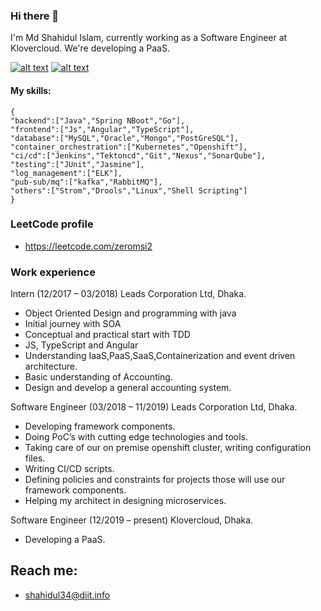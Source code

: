 
### Hi there 👋
I'm Md Shahidul Islam, currently working as a Software Engineer at Klovercloud. We're developing a PaaS.



[![alt text](https://img.icons8.com/cute-clipart/50/000000/linkedin.png)](https://www.linkedin.com/in/shahidul-islams-profile/)  [![alt text](https://img.icons8.com/flat_round/50/000000/edit-file.png)](https://zerospoint.blogspot.com)  



#### My skills:
```
{
"backend":["Java","Spring NBoot","Go"],
"frontend":["Js","Angular","TypeScript"],
"database":["MySQL","Oracle","Mongo","PostGreSQL"],
"container_orchestration":["Kubernetes","Openshift"],
"ci/cd":["Jenkins","Tektoncd","Git","Nexus","SonarQube"],
"testing":["JUnit","Jasmine"],
"log_management":["ELK"],
"pub-sub/mq":["kafka","RabbitMQ"],
"others":["Strom","Drools","Linux","Shell Scripting"]
}
```
### LeetCode profile
- https://leetcode.com/zeromsi2

### Work experience 
Intern (12/2017 – 03/2018)
Leads Corporation Ltd, Dhaka.
- Object Oriented Design and programming with
java
- Initial journey with SOA
- Conceptual and practical start with TDD
- JS, TypeScript and Angular
- Understanding IaaS,PaaS,SaaS,Containerization
and event driven architecture.
- Basic understanding of Accounting.
- Design and develop a general accounting system.

Software Engineer (03/2018 – 11/2019)
Leads Corporation Ltd, Dhaka.
- Developing framework components.
- Doing PoC’s with cutting edge technologies and
tools.
- Taking care of our on premise openshift cluster,
writing configuration files.
- Writing CI/CD scripts.
- Defining policies and constraints for projects
those will use our framework components.
- Helping my architect in designing
microservices.

Software Engineer (12/2019 – present)
Klovercloud, Dhaka.
- Developing a PaaS.

## Reach me:
- shahidul34@diit.info


